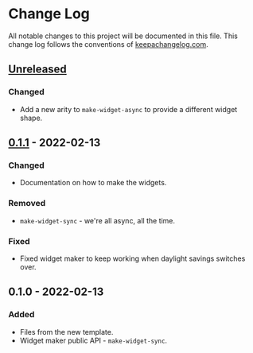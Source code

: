 # Change Log
All notable changes to this project will be documented in this file. This change log follows the conventions of [keepachangelog.com](http://keepachangelog.com/).

## [Unreleased]
### Changed
- Add a new arity to `make-widget-async` to provide a different widget shape.

## [0.1.1] - 2022-02-13
### Changed
- Documentation on how to make the widgets.

### Removed
- `make-widget-sync` - we're all async, all the time.

### Fixed
- Fixed widget maker to keep working when daylight savings switches over.

## 0.1.0 - 2022-02-13
### Added
- Files from the new template.
- Widget maker public API - `make-widget-sync`.

[Unreleased]: https://github.com/your-name/quickencrypt/compare/0.1.1...HEAD
[0.1.1]: https://github.com/your-name/quickencrypt/compare/0.1.0...0.1.1
